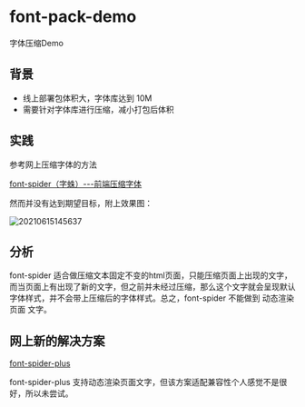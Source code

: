 # font-pack-demo
字体压缩Demo

## 背景
- 线上部署包体积大，字体库达到 10M 
- 需要针对字体库进行压缩，减小打包后体积

## 实践

参考网上压缩字体的方法

[font-spider（字蛛）---前端压缩字体](https://segmentfault.com/a/1190000022802934)

然而并没有达到期望目标，附上效果图：

![20210615145637](https://cdn.jsdelivr.net/gh/whf605319646/image_store/assets/blog/20210615145637.png)

## 分析

font-spider 适合做压缩文本固定不变的html页面，只能压缩页面上出现的文字，而当页面上有出现了新的文字，但之前并未经过压缩，那么这个文字就会呈现默认字体样式，并不会带上压缩后的字体样式。总之，font-spider 不能做到 动态渲染页面 文字。

## 网上新的解决方案

[font-spider-plus](https://www.npmjs.com/package/font-spider-plus)

font-spider-plus 支持动态渲染页面文字，但该方案适配兼容性个人感觉不是很好，所以未尝试。